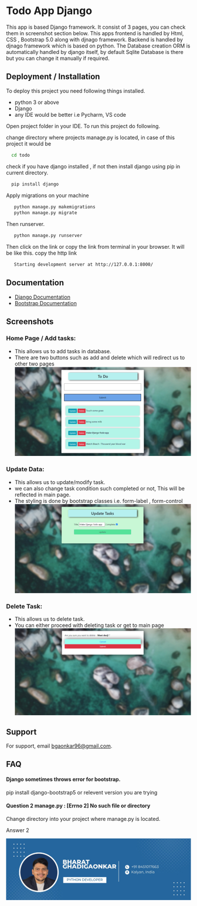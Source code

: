 

# Todo App Django

This app is based Django framework. It consist of 3 pages, you can check them in screenshot section below.
This apps frontend is handled by Html, CSS , Bootstrap 5.0 along with djnago framework.
Backend is handled by djnago framework which is based on python. The Database creation ORM is automatically handled by django itself, by default Sqlite Database is there but you can change it manually if required.
## Deployment / Installation

To deploy this project you need following things installed.
- python 3 or above
- Django
- any IDE would be better i.e Pycharm, VS code


Open project folder in your IDE. To run this project do following.

change directory where projects manage.py is located, in case  of this project it would be 
```bash
  cd todo
```


check if you have django installed , if not then install django using pip in current directory. 
```bash
  pip install django
```

Apply migrations on your machine
```bash
   python manage.py makemigrations
   python manage.py migrate

```

Then runserver.
```bash
   python manage.py runserver

```

Then click on the link or copy the link from terminal in your browser.
It will be like this. copy the http link

```bash
   Starting development server at http://127.0.0.1:8000/

```

## Documentation

- [Django Documentation](https://docs.djangoproject.com/en/4.1/)
- [Bootstrap Documentation](https://getbootstrap.com/docs/5.3/getting-started/introduction/)

## Screenshots
### Home Page / Add tasks:
- This allows us to add tasks in database.
- There are two buttons such as add and delete which will redirect us to other two pages
![Add Task](https://github.com/bharat-ghadi/To_do_app/blob/main/screenshots/add%20task.PNG)
### Update Data:
- This allows us to update/modify task.
- we can also change task condition such completed or not, This will be reflected in main page.
- The styling is done by bootstrap classes i.e. form-label , form-control
![Update Task](https://github.com/bharat-ghadi/To_do_app/blob/main/screenshots/update%20task.PNG)
### Delete Task:
- This allows us to delete task.
- You can either proceed with deleting task or get to main page
![Delete Task ](https://github.com/bharat-ghadi/To_do_app/blob/main/screenshots/delete%20task.PNG)

## Support

For support, email bgaonkar96@gmail.com.


## FAQ

#### Django sometimes throws error for bootstrap.

pip install django-bootstrap5
or relevent version you are trying

#### Question 2 manage.py : [Errno 2] No such file or directory
Change directory into your project where manage.py is located.

Answer 2


![Logo](https://github.com/bharat-ghadi/bharat-ghadi/blob/main/BHARAT%20GHADIGAONKAR%20(1).jpg)
